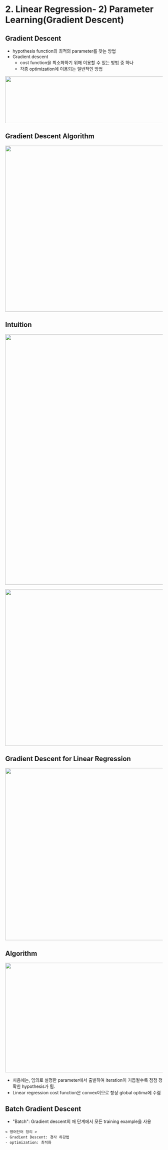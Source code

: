 # 2. Linear Regression- 2) Parameter Learning(Gradient Descent)

## Gradient Descent
- hypothesis function의 최적의 parameter를 찾는 방법
- Gradient descent
	- cost function을 최소화하기 위해 이용할 수 있는 방법 중 하나
	- 각종 optimization에 이용되는 일반적인 방법


<img src="https://user-images.githubusercontent.com/46768752/77851666-52f6b100-7215-11ea-96dc-a60dc7e5b9d5.png"
width="700" height="150">

## Gradient Descent Algorithm

<img src="https://user-images.githubusercontent.com/46768752/77851674-57bb6500-7215-11ea-9db5-66b9308b78de.png"
width="700" height="530">


## Intuition

<img src="https://user-images.githubusercontent.com/46768752/78039704-6aff3980-73a9-11ea-9ff4-78aa54070fd4.png"
width="700" height="800">

<img src="https://user-images.githubusercontent.com/46768752/78039714-6e92c080-73a9-11ea-9f68-fa1196998c00.png"
width="700" height="500">


## Gradient Descent for Linear Regression
<img src="https://user-images.githubusercontent.com/46768752/78039733-73577480-73a9-11ea-9bde-6825aa63d28e.png"
width="700" height="550">


## Algorithm

<img src="https://user-images.githubusercontent.com/46768752/78039746-76eafb80-73a9-11ea-8c23-e2252c38b6b5.png"
width="700" height="350">



- 처음에는, 임의로 설정한 parameter에서 출발하여 iteration이 거듭될수록 점점 정확한 hypothesis가 됨.
- Linear regression cost function은 convex이므로 항상 global optima에 수렴

## Batch Gradient Descent
- "Batch": Gradient descent의 매 단계에서 모든 training example을 사용



```
< 영어단어 정리 >
- Gradient Descent: 경사 하강법
- optimization: 최적화

```